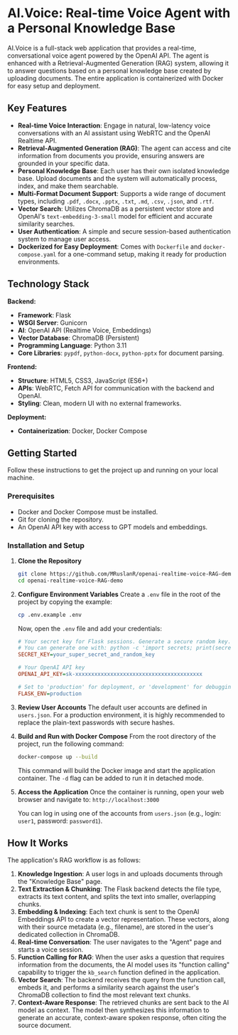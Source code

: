 # AI.Voice: Real-time Voice Agent with a Personal Knowledge Base

AI.Voice is a full-stack web application that provides a real-time, conversational voice agent powered by the OpenAI API. The agent is enhanced with a Retrieval-Augmented Generation (RAG) system, allowing it to answer questions based on a personal knowledge base created by uploading documents. The entire application is containerized with Docker for easy setup and deployment.

## Key Features

*   **Real-time Voice Interaction**: Engage in natural, low-latency voice conversations with an AI assistant using WebRTC and the OpenAI Realtime API.
*   **Retrieval-Augmented Generation (RAG)**: The agent can access and cite information from documents you provide, ensuring answers are grounded in your specific data.
*   **Personal Knowledge Base**: Each user has their own isolated knowledge base. Upload documents and the system will automatically process, index, and make them searchable.
*   **Multi-Format Document Support**: Supports a wide range of document types, including `.pdf`, `.docx`, `.pptx`, `.txt`, `.md`, `.csv`, `.json`, and `.rtf`.
*   **Vector Search**: Utilizes ChromaDB as a persistent vector store and OpenAI's `text-embedding-3-small` model for efficient and accurate similarity searches.
*   **User Authentication**: A simple and secure session-based authentication system to manage user access.
*   **Dockerized for Easy Deployment**: Comes with `Dockerfile` and `docker-compose.yaml` for a one-command setup, making it ready for production environments.

## Technology Stack

**Backend:**
*   **Framework**: Flask
*   **WSGI Server**: Gunicorn
*   **AI**: OpenAI API (Realtime Voice, Embeddings)
*   **Vector Database**: ChromaDB (Persistent)
*   **Programming Language**: Python 3.11
*   **Core Libraries**: `pypdf`, `python-docx`, `python-pptx` for document parsing.

**Frontend:**
*   **Structure**: HTML5, CSS3, JavaScript (ES6+)
*   **APIs**: WebRTC, Fetch API for communication with the backend and OpenAI.
*   **Styling**: Clean, modern UI with no external frameworks.

**Deployment:**
*   **Containerization**: Docker, Docker Compose

## Getting Started

Follow these instructions to get the project up and running on your local machine.

### Prerequisites

*   Docker and Docker Compose must be installed.
*   Git for cloning the repository.
*   An OpenAI API key with access to GPT models and embeddings.

### Installation and Setup

1.  **Clone the Repository**
    ```bash
    git clone https://github.com/MRuslanR/openai-realtime-voice-RAG-demo.git
    cd openai-realtime-voice-RAG-demo
    ```

2.  **Configure Environment Variables**
    Create a `.env` file in the root of the project by copying the example:
    ```bash
    cp .env.example .env
    ```
    Now, open the `.env` file and add your credentials:
    ```ini
    # Your secret key for Flask sessions. Generate a secure random key.
    # You can generate one with: python -c 'import secrets; print(secrets.token_hex(24))'
    SECRET_KEY=your_super_secret_and_random_key

    # Your OpenAI API key
    OPENAI_API_KEY=sk-xxxxxxxxxxxxxxxxxxxxxxxxxxxxxxxxxxxxxxxx

    # Set to 'production' for deployment, or 'development' for debugging
    FLASK_ENV=production
    ```

3.  **Review User Accounts**
    The default user accounts are defined in `users.json`. For a production environment, it is highly recommended to replace the plain-text passwords with secure hashes.

4.  **Build and Run with Docker Compose**
    From the root directory of the project, run the following command:
    ```bash
    docker-compose up --build
    ```
    This command will build the Docker image and start the application container. The `-d` flag can be added to run it in detached mode.

5.  **Access the Application**
    Once the container is running, open your web browser and navigate to:
    `http://localhost:3000`

    You can log in using one of the accounts from `users.json` (e.g., login: `user1`, password: `password1`).

## How It Works

The application's RAG workflow is as follows:

1.  **Knowledge Ingestion**: A user logs in and uploads documents through the "Knowledge Base" page.
2.  **Text Extraction & Chunking**: The Flask backend detects the file type, extracts its text content, and splits the text into smaller, overlapping chunks.
3.  **Embedding & Indexing**: Each text chunk is sent to the OpenAI Embeddings API to create a vector representation. These vectors, along with their source metadata (e.g., filename), are stored in the user's dedicated collection in ChromaDB.
4.  **Real-time Conversation**: The user navigates to the "Agent" page and starts a voice session.
5.  **Function Calling for RAG**: When the user asks a question that requires information from the documents, the AI model uses its "function calling" capability to trigger the `kb_search` function defined in the application.
6.  **Vector Search**: The backend receives the query from the function call, embeds it, and performs a similarity search against the user's ChromaDB collection to find the most relevant text chunks.
7.  **Context-Aware Response**: The retrieved chunks are sent back to the AI model as context. The model then synthesizes this information to generate an accurate, context-aware spoken response, often citing the source document.

